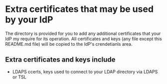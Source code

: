 # Extra certificates that may be used by your IdP

The directory is provided for you to add any additional certificates
that your IdP my require for its operation. All certificates and keys
(any file except this README.md file) will be copied to the IdP's
crendetianls area.

## Extra certificates and keys include

* LDAPS ccerts, keys used to connect to your LDAP directory via LDAPS or TSL
